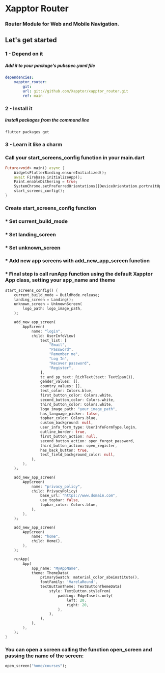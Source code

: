 # **Xapptor Router**
### Router Module for Web and Mobile Navigation.

## **Let's get started**

### **1 - Depend on it**
##### Add it to your package's pubspec.yaml file
```yml
dependencies:
    xapptor_router: 
        git: 
        url: git://github.com/Xapptor/xapptor_router.git 
        ref: main
```

### **2 - Install it**
##### Install packages from the command line
```sh
flutter packages get
```

### **3 - Learn it like a charm**

### **Call your start_screens_config function in your main.dart**
```dart
Future<void> main() async {
    WidgetsFlutterBinding.ensureInitialized();
    await Firebase.initializeApp();
    Paint.enableDithering = true;
    SystemChrome.setPreferredOrientations([DeviceOrientation.portraitUp]);
    start_screens_config();
}
```

### **Create start_screens_config function**
### * Set current_build_mode
### * Set landing_screen
### * Set unknown_screen
### * Add new app screens with add_new_app_screen function
### * Final step is call runApp function using the default Xapptor App class, setting your app_name and theme
```dart
start_screens_config() {
    current_build_mode = BuildMode.release;
    landing_screen = Landing();
    unknown_screen = UnknownScreen(
        logo_path: logo_image_path,
    );

    add_new_app_screen(
        AppScreen(
            name: "login",
            child: UserInfoView(
                text_list: [
                    "Email",
                    "Password",
                    "Remember me",
                    "Log In",
                    "Recover password",
                    "Register",
                ],
                tc_and_pp_text: RichText(text: TextSpan()),
                gender_values: [],
                country_values: [],
                text_color: Colors.blue,
                first_button_color: Colors.white,
                second_button_color: Colors.white,
                third_button_color: Colors.white,
                logo_image_path: "your_image_path",
                has_language_picker: false,
                topbar_color: Colors.blue,
                custom_background: null,
                user_info_form_type: UserInfoFormType.login,
                outline_border: true,
                first_button_action: null,
                second_button_action: open_forgot_password,
                third_button_action: open_register,
                has_back_button: true,
                text_field_background_color: null,
            ),
        ),
    );

    add_new_app_screen(
        AppScreen(
            name: "privacy_policy",
            child: PrivacyPolicy(
                base_url: "https://www.domain.com",
                use_topbar: false,
                topbar_color: Colors.blue,
            ),
        ),
    );

    add_new_app_screen(
        AppScreen(
            name: "home",
            child: Home(),
        ),
    );

    runApp(
        App(
            app_name: "MyAppName",
            theme: ThemeData(
                primarySwatch: material_color_abeinstitute(),
                fontFamily: 'VarelaRound',
                textButtonTheme: TextButtonThemeData(
                    style: TextButton.styleFrom(
                        padding: EdgeInsets.only(
                            left: 20,
                            right: 20,
                        ),
                    ),
                ),
            ),
        ),
    );
}
```

### **You can open a screen calling the function open_screen and passing the name of the screen:**
```dart
open_screen("home/courses");
```

                

